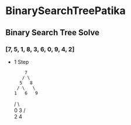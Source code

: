 # BinarySearchTreePatika
## Binary Search Tree Solve
### [7, 5, 1, 8, 3, 6, 0, 9, 4, 2]

* 1 Step

          7
         / \
        5   8
       / \   \  
      1   6   9
     / \   
    0   3 
       / \
      2   4  
